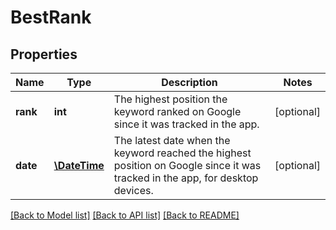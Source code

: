# BestRank

## Properties
Name | Type | Description | Notes
------------ | ------------- | ------------- | -------------
**rank** | **int** | The highest position the keyword ranked on Google since it was tracked in the app. | [optional] 
**date** | [**\DateTime**](\DateTime.md) | The latest date when the keyword reached the highest position on Google since it was tracked in the app, for desktop devices. | [optional] 

[[Back to Model list]](../../README.md#documentation-for-models) [[Back to API list]](../../README.md#documentation-for-api-endpoints) [[Back to README]](../../README.md)

